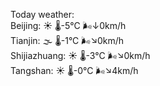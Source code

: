 Today weather:  
Beijing: ☀️ 🌡️-5°C 🌬️↓0km/h  
Tianjin: 🌫  🌡️-1°C 🌬️↘0km/h  
Shijiazhuang: ☀️ 🌡️-3°C 🌬️↘0km/h  
Tangshan: ☀️ 🌡️-0°C 🌬️↘4km/h  
